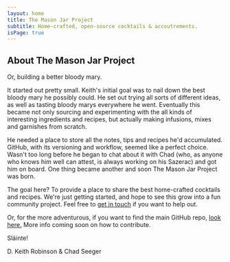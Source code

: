 ```yaml
---
layout: home
title: The Mason Jar Project
subtitle: Home-crafted, open-source cocktails & accoutrements.
isPage: true
---
```


## About The Mason Jar Project

Or, building a better bloody mary.

It started out pretty small. Keith's initial goal was to nail down the best bloody mary he possibly could. He set out trying all sorts of different ideas, as well as tasting bloody marys everywhere he went. Eventually this became not only sourcing and experimenting with the all kinds of interesting ingredients and recipes, but actually making infusions, mixes and garnishes from scratch.


He needed a place to store all the notes, tips and recipes he'd accumulated. GitHub, with its versioning and workflow, seemed like a perfect choice. Wasn't too long before he began to chat about it with Chad (who, as anyone who knows him well can attest, is always working on his Sazerac) and got him on board. One thing became another and soon The Mason Jar Project was born.

The goal here? To provide a place to share the best home-crafted cocktails and recipes.  We're just getting started, and hope to see this grow into a fun community project.  Feel free to [get in touch](mailto:info@the-mason-jar.com) if you want to help out.

Or, for the more adventurous, if you want to find the main GitHub repo, [look here.](https://github.com/the-mason-jar/the-mason-jar) More info coming soon on how to contribute.

Sláinte!

D. Keith Robinson &amp; Chad Seeger
